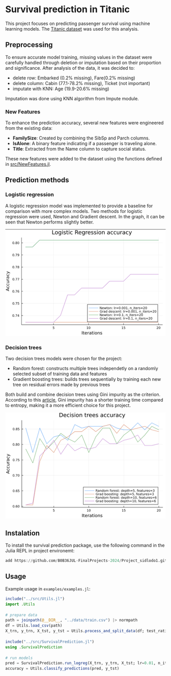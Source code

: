 # Survival prediction in Titanic

This project focuses on predicting passenger survival using machine learning models. The [Titanic dataset](https://www.kaggle.com/c/titanic) was used for this analysis. 

## Preprocessing
To ensure accurate model training, missing values in the dataset were carefully handled through deletion or imputation based on their proportion and significance.
After analysis of the data, it was decided to:
- delete row: Embarked (0.2% missing), Fare(0.2% missing)
- delete column: Cabin (77.1-78.2% missing), Ticket (not important)
- imputate with KNN: Age (19.9-20.6% missing)

Imputation was done using KNN algorithm from Impute module.

### New Features

To enhance the prediction accuracy, several new features were engineered from the existing data:
- **FamilySize**: Created by combining the SibSp and Parch columns.
- **IsAlone**: A binary feature indicating if a passenger is traveling alone.
- **Title**: Extracted from the Name column to capture social status.

These new features were added to the dataset using the functions defined in [src/NewFeatures.jl](src/NewFeatures.jl).

## Prediction methods

### Logistic regression
A logistic regression model was implemented to provide a baseline for comparison with more complex models.
Two methods for logistic regression were used, Newton and Gradient descent. In the graph, it can be seen that Newton performs slightly better.

![Logistic regression accuracy](./data/logreg.png)

### Decision trees
Two decision trees models were chosen for the project:
- Random forest: constructs multiple trees independetly on a randomly selected subset of training data and features
- Gradient boosting trees: builds trees sequentially by training each new tree on residual errors made by previous trees

Both build and combine decision trees using Gini impurity as the criterion. According to this [article](https://quantdare.com/decision-trees-gini-vs-entropy/), Gini impurity has a shorter training time compared to entropy, making it a more efficient choice for this project.

![Decision trees accuracy](./data/trees.png)

## Instalation
To install the survival prediction package, use the following command in the Julia REPL in project environemt:
```julia
add https://github.com/B0B36JUL-FinalProjects-2024/Project_sidlodo1.git
```

## Usage

Example usage in `examples/examples.jl`:
```julia
include("../src/Utils.jl")
import .Utils

# prepare data
path = joinpath(@__DIR__, "../data/train.csv") |> normpath
df = Utils.load_csv(path)
X_trn, y_trn, X_tst, y_tst = Utils.process_and_split_data(df; test_ratio=0.2)

include("../src/SurvivalPrediction.jl")
using .SurvivalPrediction

# run models
pred = SurvivalPrediction.run_logreg(X_trn, y_trn, X_tst; lr=0.01, n_iters=100, method=:grad_descent)
accuracy = Utils.classify_predictions(pred, y_tst)
```
